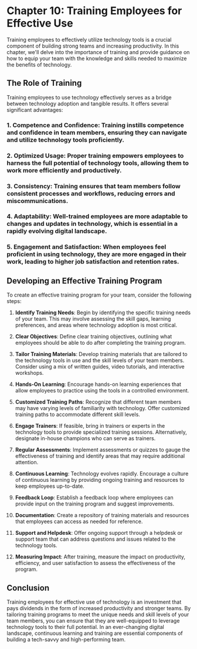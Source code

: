 Chapter 10: Training Employees for Effective Use
================================================

Training employees to effectively utilize technology tools is a crucial component of building strong teams and increasing productivity. In this chapter, we'll delve into the importance of training and provide guidance on how to equip your team with the knowledge and skills needed to maximize the benefits of technology.

The Role of Training
--------------------

Training employees to use technology effectively serves as a bridge between technology adoption and tangible results. It offers several significant advantages:

### 1. **Competence and Confidence**: Training instills competence and confidence in team members, ensuring they can navigate and utilize technology tools proficiently.

### 2. **Optimized Usage**: Proper training empowers employees to harness the full potential of technology tools, allowing them to work more efficiently and productively.

### 3. **Consistency**: Training ensures that team members follow consistent processes and workflows, reducing errors and miscommunications.

### 4. **Adaptability**: Well-trained employees are more adaptable to changes and updates in technology, which is essential in a rapidly evolving digital landscape.

### 5. **Engagement and Satisfaction**: When employees feel proficient in using technology, they are more engaged in their work, leading to higher job satisfaction and retention rates.

Developing an Effective Training Program
----------------------------------------

To create an effective training program for your team, consider the following steps:

1. **Identify Training Needs**: Begin by identifying the specific training needs of your team. This may involve assessing the skill gaps, learning preferences, and areas where technology adoption is most critical.

2. **Clear Objectives**: Define clear training objectives, outlining what employees should be able to do after completing the training program.

3. **Tailor Training Materials**: Develop training materials that are tailored to the technology tools in use and the skill levels of your team members. Consider using a mix of written guides, video tutorials, and interactive workshops.

4. **Hands-On Learning**: Encourage hands-on learning experiences that allow employees to practice using the tools in a controlled environment.

5. **Customized Training Paths**: Recognize that different team members may have varying levels of familiarity with technology. Offer customized training paths to accommodate different skill levels.

6. **Engage Trainers**: If feasible, bring in trainers or experts in the technology tools to provide specialized training sessions. Alternatively, designate in-house champions who can serve as trainers.

7. **Regular Assessments**: Implement assessments or quizzes to gauge the effectiveness of training and identify areas that may require additional attention.

8. **Continuous Learning**: Technology evolves rapidly. Encourage a culture of continuous learning by providing ongoing training and resources to keep employees up-to-date.

9. **Feedback Loop**: Establish a feedback loop where employees can provide input on the training program and suggest improvements.

10. **Documentation**: Create a repository of training materials and resources that employees can access as needed for reference.

11. **Support and Helpdesk**: Offer ongoing support through a helpdesk or support team that can address questions and issues related to the technology tools.

12. **Measuring Impact**: After training, measure the impact on productivity, efficiency, and user satisfaction to assess the effectiveness of the program.

Conclusion
----------

Training employees for effective use of technology is an investment that pays dividends in the form of increased productivity and stronger teams. By tailoring training programs to meet the unique needs and skill levels of your team members, you can ensure that they are well-equipped to leverage technology tools to their full potential. In an ever-changing digital landscape, continuous learning and training are essential components of building a tech-savvy and high-performing team.
